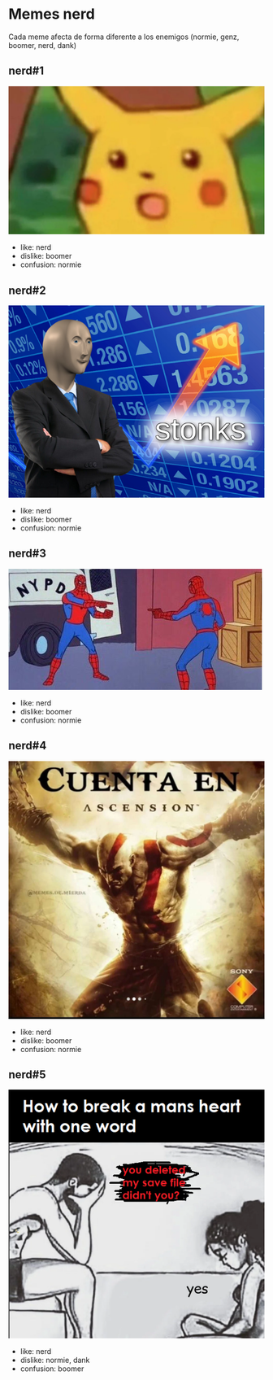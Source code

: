 # Memes nerd

Cada meme afecta de forma diferente a los enemigos (normie, genz, boomer, nerd, dank)

## nerd#1

![nerd#1](./imgs/nerd_1.png)

- like: nerd
- dislike: boomer
- confusion: normie

## nerd#2

![nerd#2](./imgs/nerd_2.png)

- like: nerd
- dislike: boomer
- confusion: normie

## nerd#3

![nerd#3](./imgs/nerd_3.jpg)

- like: nerd
- dislike: boomer
- confusion: normie

## nerd#4

![nerd#4](./imgs/nerd_4.jpg)

- like: nerd
- dislike: boomer
- confusion: normie

## nerd#5

![nerd#5](./imgs/nerd_5.png)

- like: nerd
- dislike: normie, dank
- confusion: boomer